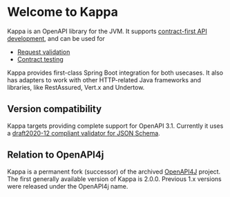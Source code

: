# Welcome to Kappa


Kappa is an OpenAPI library for the JVM. It supports [contract-first API development](https://bump.sh/blog/dev-guide-api-design-first/), and can be used for

 * [Request validation](./spring-boot/request-validation)
 * [Contract testing](./spring-boot/contract-testing)

Kappa provides first-class Spring Boot integration for both usecases. It also has adapters to work with other HTTP-related Java frameworks and libraries, like RestAssured, Vert.x and Undertow.

## Version compatibility


Kappa targets providing complete support for OpenAPI 3.1. Currently it uses a [draft2020-12 compliant validator for JSON Schema](https://github.com/erosb/json-sKema).

## Relation to OpenAPI4j

Kappa is a permanent fork (successor) of the archived [OpenAPI4J](https://github.com/openapi4j/openapi4j) project. The first generally available version of Kappa is 2.0.0. Previous 1.x versions were released under the OpenAPI4j name.

